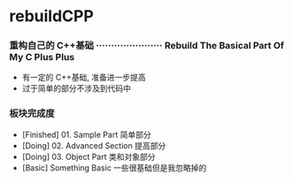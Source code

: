 # rebuildCPP
### 重构自己的 C++基础 ······················ Rebuild The Basical Part Of My C Plus Plus
- 有一定的 C++基础, 准备进一步提高
- 过于简单的部分不涉及到代码中

### 板块完成度
- [Finished] 01. Sample Part 简单部分
- [Doing] 02. Advanced Section 提高部分
- [Doing] 03. Object Part 类和对象部分
- [Basic] Something Basic 一些很基础但是我忽略掉的

